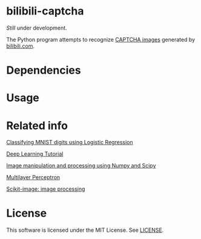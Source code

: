 # bilibili-captcha

*Still* under development.

The Python program attempts to recognize [CAPTCHA images](http://www.bilibili.com/captcha) generated by [bilibili.com](http://www.bilibili.com/).

# Dependencies



# Usage



# Related info

[Classifying MNIST digits using Logistic Regression](http://deeplearning.net/tutorial/logreg.html)

[Deep Learning Tutorial](http://deeplearning.net/tutorial/contents.html)

[Image manipulation and processing using Numpy and Scipy](http://scipy-lectures.github.io/advanced/image_processing/)

[Multilayer Perceptron](http://deeplearning.net/tutorial/mlp.html)

[Scikit-image: image processing](http://scipy-lectures.github.io/packages/scikit-image/)

# License
This software is licensed under the MIT License. See [LICENSE](LICENSE).
